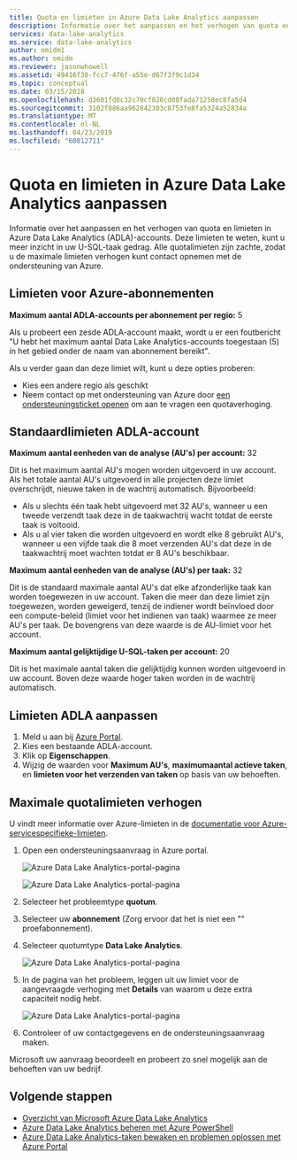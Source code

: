```yaml
---
title: Quota en limieten in Azure Data Lake Analytics aanpassen
description: Informatie over het aanpassen en het verhogen van quota en limieten in Azure Data Lake Analytics (ADLA)-accounts.
services: data-lake-analytics
ms.service: data-lake-analytics
author: omidm1
ms.author: omidm
ms.reviewer: jasonwhowell
ms.assetid: 49416f38-fcc7-476f-a55e-d67f3f9c1d34
ms.topic: conceptual
ms.date: 03/15/2018
ms.openlocfilehash: d3601fd8c32c70cf828cd08fada71258ec8fa5d4
ms.sourcegitcommit: 3102f886aa962842303c8753fe8fa5324a52834a
ms.translationtype: MT
ms.contentlocale: nl-NL
ms.lasthandoff: 04/23/2019
ms.locfileid: "60812711"
---
```

# <a name="adjust-quotas-and-limits-in-azure-data-lake-analytics"></a>Quota en limieten in Azure Data Lake Analytics aanpassen

Informatie over het aanpassen en het verhogen van quota en limieten in Azure Data Lake Analytics (ADLA)-accounts. Deze limieten te weten, kunt u meer inzicht in uw U-SQL-taak gedrag. Alle quotalimieten zijn zachte, zodat u de maximale limieten verhogen kunt contact opnemen met de ondersteuning van Azure.

## <a name="azure-subscriptions-limits"></a>Limieten voor Azure-abonnementen

**Maximum aantal ADLA-accounts per abonnement per regio:**  5

Als u probeert een zesde ADLA-account maakt, wordt u er een foutbericht "U hebt het maximum aantal Data Lake Analytics-accounts toegestaan (5) in het gebied onder de naam van abonnement bereikt". 

Als u verder gaan dan deze limiet wilt, kunt u deze opties proberen:
* Kies een andere regio als geschikt
* Neem contact op met ondersteuning van Azure door [een ondersteuningsticket openen](#increase-maximum-quota-limits) om aan te vragen een quotaverhoging.

## <a name="default-adla-account-limits"></a>Standaardlimieten ADLA-account

**Maximum aantal eenheden van de analyse (AU's) per account:** 32

Dit is het maximum aantal AU's mogen worden uitgevoerd in uw account. Als het totale aantal AU's uitgevoerd in alle projecten deze limiet overschrijdt, nieuwe taken in de wachtrij automatisch. Bijvoorbeeld:

* Als u slechts één taak hebt uitgevoerd met 32 AU's, wanneer u een tweede verzendt taak deze in de taakwachtrij wacht totdat de eerste taak is voltooid.
* Als u al vier taken die worden uitgevoerd en wordt elke 8 gebruikt AU's, wanneer u een vijfde taak die 8 moet verzenden AU's dat deze in de taakwachtrij moet wachten totdat er 8 AU's beschikbaar.

**Maximum aantal eenheden van de analyse (AU's) per taak:** 32

Dit is de standaard maximale aantal AU's dat elke afzonderlijke taak kan worden toegewezen in uw account. Taken die meer dan deze limiet zijn toegewezen, worden geweigerd, tenzij de indiener wordt beïnvloed door een compute-beleid (limiet voor het indienen van taak) waarmee ze meer AU's per taak. De bovengrens van deze waarde is de AU-limiet voor het account.

**Maximum aantal gelijktijdige U-SQL-taken per account:** 20

Dit is het maximale aantal taken die gelijktijdig kunnen worden uitgevoerd in uw account. Boven deze waarde hoger taken worden in de wachtrij automatisch.

## <a name="adjust-adla-account-limits"></a>Limieten ADLA aanpassen

1. Meld u aan bij [Azure Portal](https://portal.azure.com).
2. Kies een bestaande ADLA-account.
3. Klik op **Eigenschappen**.
4. Wijzig de waarden voor **Maximum AU's**, **maximumaantal actieve taken**, en **limieten voor het verzenden van taken** op basis van uw behoeften.

## <a name="increase-maximum-quota-limits"></a>Maximale quotalimieten verhogen

U vindt meer informatie over Azure-limieten in de [documentatie voor Azure-servicespecifieke-limieten](../azure-subscription-service-limits.md#data-lake-analytics-limits).

1. Open een ondersteuningsaanvraag in Azure portal.

    ![Azure Data Lake Analytics-portal-pagina](./media/data-lake-analytics-quota-limits/data-lake-analytics-quota-help-support.png)

    ![Azure Data Lake Analytics-portal-pagina](./media/data-lake-analytics-quota-limits/data-lake-analytics-quota-support-request.png)
2. Selecteer het probleemtype **quotum**.
3. Selecteer uw **abonnement** (Zorg ervoor dat het is niet een "" proefabonnement).
4. Selecteer quotumtype **Data Lake Analytics**.

    ![Azure Data Lake Analytics-portal-pagina](./media/data-lake-analytics-quota-limits/data-lake-analytics-quota-support-request-basics.png)

5. In de pagina van het probleem, leggen uit uw limiet voor de aangevraagde verhoging met **Details** van waarom u deze extra capaciteit nodig hebt.

    ![Azure Data Lake Analytics-portal-pagina](./media/data-lake-analytics-quota-limits/data-lake-analytics-quota-support-request-details.png)

6. Controleer of uw contactgegevens en de ondersteuningsaanvraag maken.

Microsoft uw aanvraag beoordeelt en probeert zo snel mogelijk aan de behoeften van uw bedrijf.

## <a name="next-steps"></a>Volgende stappen

* [Overzicht van Microsoft Azure Data Lake Analytics](data-lake-analytics-overview.md)
* [Azure Data Lake Analytics beheren met Azure PowerShell](data-lake-analytics-manage-use-powershell.md)
* [Azure Data Lake Analytics-taken bewaken en problemen oplossen met Azure Portal](data-lake-analytics-monitor-and-troubleshoot-jobs-tutorial.md)
